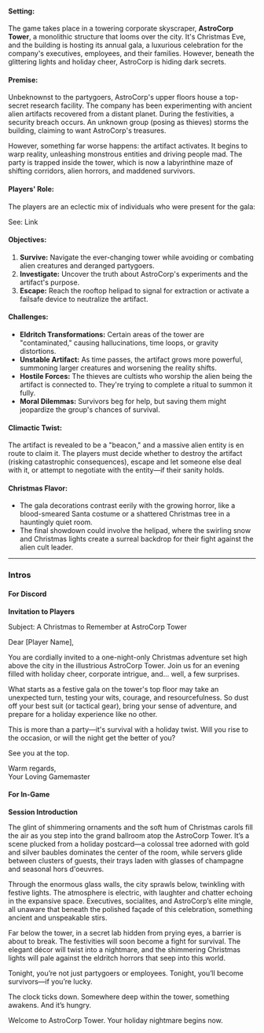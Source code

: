 
#### Setting:

The game takes place in a towering corporate skyscraper, **AstroCorp Tower**, a monolithic structure that looms over the city. It's Christmas Eve, and the building is hosting its annual gala, a luxurious celebration for the company's executives, employees, and their families. However, beneath the glittering lights and holiday cheer, AstroCorp is hiding dark secrets.

#### Premise:

Unbeknownst to the partygoers, AstroCorp's upper floors house a top-secret research facility. The company has been experimenting with ancient alien artifacts recovered from a distant planet. During the festivities, a security breach occurs. An unknown group (posing as thieves) storms the building, claiming to want AstroCorp's treasures.

However, something far worse happens: the artifact activates. It begins to warp reality, unleashing monstrous entities and driving people mad. The party is trapped inside the tower, which is now a labyrinthine maze of shifting corridors, alien horrors, and maddened survivors.

#### Players' Role:

The players are an eclectic mix of individuals who were present for the gala:

See: Link

#### Objectives:

1. **Survive:** Navigate the ever-changing tower while avoiding or combating alien creatures and deranged partygoers.
2. **Investigate:** Uncover the truth about AstroCorp's experiments and the artifact's purpose.
3. **Escape:** Reach the rooftop helipad to signal for extraction or activate a failsafe device to neutralize the artifact.

#### Challenges:

- **Eldritch Transformations:** Certain areas of the tower are "contaminated," causing hallucinations, time loops, or gravity distortions.
- **Unstable Artifact:** As time passes, the artifact grows more powerful, summoning larger creatures and worsening the reality shifts.
- **Hostile Forces:** The thieves are cultists who worship the alien being the artifact is connected to. They're trying to complete a ritual to summon it fully.
- **Moral Dilemmas:** Survivors beg for help, but saving them might jeopardize the group's chances of survival.

#### Climactic Twist:

The artifact is revealed to be a "beacon," and a massive alien entity is en route to claim it. The players must decide whether to destroy the artifact (risking catastrophic consequences), escape and let someone else deal with it, or attempt to negotiate with the entity—if their sanity holds.

#### Christmas Flavor:

- The gala decorations contrast eerily with the growing horror, like a blood-smeared Santa costume or a shattered Christmas tree in a hauntingly quiet room.
- The final showdown could involve the helipad, where the swirling snow and Christmas lights create a surreal backdrop for their fight against the alien cult leader.

---

### Intros

#### For Discord

**Invitation to Players**

Subject: A Christmas to Remember at AstroCorp Tower

Dear [Player Name],

You are cordially invited to a one-night-only Christmas adventure set high above the city in the illustrious AstroCorp Tower. Join us for an evening filled with holiday cheer, corporate intrigue, and... well, a few surprises.

What starts as a festive gala on the tower's top floor may take an unexpected turn, testing your wits, courage, and resourcefulness. So dust off your best suit (or tactical gear), bring your sense of adventure, and prepare for a holiday experience like no other.

This is more than a party—it's survival with a holiday twist. Will you rise to the occasion, or will the night get the better of you?

See you at the top.

Warm regards,  
Your Loving Gamemaster

#### For In-Game

**Session Introduction**

The glint of shimmering ornaments and the soft hum of Christmas carols fill the air as you step into the grand ballroom atop the AstroCorp Tower. It’s a scene plucked from a holiday postcard—a colossal tree adorned with gold and silver baubles dominates the center of the room, while servers glide between clusters of guests, their trays laden with glasses of champagne and seasonal hors d'oeuvres.

Through the enormous glass walls, the city sprawls below, twinkling with festive lights. The atmosphere is electric, with laughter and chatter echoing in the expansive space. Executives, socialites, and AstroCorp’s elite mingle, all unaware that beneath the polished façade of this celebration, something ancient and unspeakable stirs.

Far below the tower, in a secret lab hidden from prying eyes, a barrier is about to break. The festivities will soon become a fight for survival. The elegant décor will twist into a nightmare, and the shimmering Christmas lights will pale against the eldritch horrors that seep into this world.

Tonight, you’re not just partygoers or employees. Tonight, you’ll become survivors—if you’re lucky.

The clock ticks down. Somewhere deep within the tower, something awakens. And it’s hungry.

Welcome to AstroCorp Tower. Your holiday nightmare begins now.